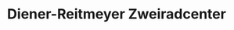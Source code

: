 ---
title: "Diener-Reitmeyer Zweiradcenter"
url: /schenefeld/diener-reitmeyer-zweiradcenter/
shop: Fahrrad
---